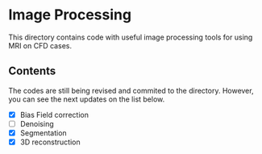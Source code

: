 # Image Processing

This directory contains code with useful image processing tools for using MRI on CFD cases.


## Contents

The codes are still being revised and commited to the directory. However, you can see the next updates on the list below.

- [x] Bias Field correction
- [ ] Denoising
- [x] Segmentation
- [x] 3D reconstruction

